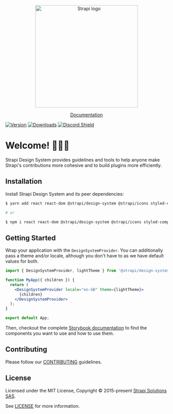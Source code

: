 <p align="center">
  <a href="https://strapi.io">
    <img src="./assets/logo.svg" width="318px" alt="Strapi logo" />
  </a>
</p>
<p align="center">
<a href="https://v2.design-system.strapi.io/">Documentation</a>
<br />

[![Version](https://img.shields.io/npm/v/@strapi/design-system?style=flat&colorA=4945ff&colorB=4945ff)](https://www.npmjs.com/package/@strapi/design-system)
[![Downloads](https://img.shields.io/npm/dt/@strapi/design-system.svg?style=flat&colorA=4945ff&colorB=4945ff)](https://www.npmjs.com/package/@strapi/design-system)
[![Discord Shield](https://img.shields.io/discord/811989166782021633?style=flat&colorA=4945ff&colorB=4945ff&label=discord&logo=discord&logoColor=f0f0ff)](https://discord.gg/strapi)

# Welcome! 👋👋👋

Strapi Design System provides guidelines and tools to help anyone make Strapi's contributions more cohesive and to build
plugins more efficiently.

## Installation

Install Strapi Design System and its peer dependencies:

```sh
$ yarn add react react-dom @strapi/design-system @strapi/icons styled-components

# or

$ npm i react react-dom @strapi/design-system @strapi/icons styled-components
```

## Getting Started

Wrap your application with the `DesignSystemProvider`. You can additionally pass a theme and/or locale, although you don't have to as we have default values for both.

```jsx
import { DesignSystemProvider, lightTheme } from '@strapi/design-system';

function MyApp({ children }) {
  return (
    <DesignSystemProvider locale="en-GB" theme={lightTheme}>
      {children}
    </DesignSystemProvider>
  );
}

export default App;
```

Then, checkout the complete [Storybook documentation](https://design-system-git-main-strapijs.vercel.app/) to find the components you want to use and how to use them.

## Contributing

Please follow our [CONTRIBUTING](https://github.com/strapi/design-system/blob/main/CONTRIBUTING.md) guidelines.

## License

Licensed under the MIT License, Copyright © 2015-present [Strapi Solutions SAS](https://strapi.io).

See [LICENSE](https://github.com/strapi/design-system/blob/main/LICENSE) for more information.
